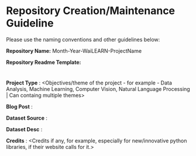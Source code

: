 # Repository Creation/Maintenance Guideline

Please use the naming conventions and other guidelines below:

**Repository Name:** Month-Year-WaiLEARN-ProjectName  

**Repository Readme Template:**


# <Repository Name>
<Repository Description>

**Project Type** : <Objectives/theme of the project - for example - Data Analysis, Machine Learning, Computer Vision, Natural Language Processing | Can containg multiple themes>

**Blog Post** : [<blog name>](<blog link>)

**Dataset Source** : [<Data Source Name>](<Data Source Link>)

**Dataset Desc** : <Short Data Source description>

**Credits** : <Credits if any, for example, especially for new/innovative python libraries, if their website calls for it.>


